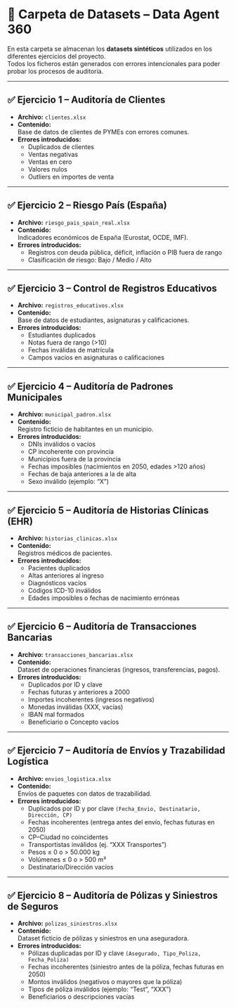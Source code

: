 # 📂 Carpeta de Datasets – Data Agent 360

En esta carpeta se almacenan los **datasets sintéticos** utilizados en los diferentes ejercicios del proyecto.  
Todos los ficheros están generados con errores intencionales para poder probar los procesos de auditoría.  

---

## ✅ Ejercicio 1 – Auditoría de Clientes
- **Archivo:** `clientes.xlsx`  
- **Contenido:**  
  Base de datos de clientes de PYMEs con errores comunes.  
- **Errores introducidos:**  
  - Duplicados de clientes  
  - Ventas negativas  
  - Ventas en cero  
  - Valores nulos  
  - Outliers en importes de venta  

---

## ✅ Ejercicio 2 – Riesgo País (España)
- **Archivo:** `riesgo_pais_spain_real.xlsx`  
- **Contenido:**  
  Indicadores económicos de España (Eurostat, OCDE, IMF).  
- **Errores introducidos:**  
  - Registros con deuda pública, déficit, inflación o PIB fuera de rango  
  - Clasificación de riesgo: Bajo / Medio / Alto  

---

## ✅ Ejercicio 3 – Control de Registros Educativos
- **Archivo:** `registros_educativos.xlsx`  
- **Contenido:**  
  Base de datos de estudiantes, asignaturas y calificaciones.  
- **Errores introducidos:**  
  - Estudiantes duplicados  
  - Notas fuera de rango (>10)  
  - Fechas inválidas de matrícula  
  - Campos vacíos en asignaturas o calificaciones  

---

## ✅ Ejercicio 4 – Auditoría de Padrones Municipales
- **Archivo:** `municipal_padron.xlsx`  
- **Contenido:**  
  Registro ficticio de habitantes en un municipio.  
- **Errores introducidos:**  
  - DNIs inválidos o vacíos  
  - CP incoherente con provincia  
  - Municipios fuera de la provincia  
  - Fechas imposibles (nacimientos en 2050, edades >120 años)  
  - Fechas de baja anteriores a la de alta  
  - Sexo inválido (ejemplo: “X”)  

---

## ✅ Ejercicio 5 – Auditoría de Historias Clínicas (EHR)
- **Archivo:** `historias_clinicas.xlsx`  
- **Contenido:**  
  Registros médicos de pacientes.  
- **Errores introducidos:**  
  - Pacientes duplicados  
  - Altas anteriores al ingreso  
  - Diagnósticos vacíos  
  - Códigos ICD-10 inválidos  
  - Edades imposibles o fechas de nacimiento erróneas  

---

## ✅ Ejercicio 6 – Auditoría de Transacciones Bancarias
- **Archivo:** `transacciones_bancarias.xlsx`  
- **Contenido:**  
  Dataset de operaciones financieras (ingresos, transferencias, pagos).  
- **Errores introducidos:**  
  - Duplicados por ID y clave  
  - Fechas futuras y anteriores a 2000  
  - Importes incoherentes (ingresos negativos)  
  - Monedas inválidas (XXX, vacías)  
  - IBAN mal formados  
  - Beneficiario o Concepto vacíos  

---

## ✅ Ejercicio 7 – Auditoría de Envíos y Trazabilidad Logística
- **Archivo:** `envios_logistica.xlsx`  
- **Contenido:**  
  Envíos de paquetes con datos de trazabilidad.  
- **Errores introducidos:**  
  - Duplicados por ID y por clave `(Fecha_Envio, Destinatario, Dirección, CP)`  
  - Fechas incoherentes (entrega antes del envío, fechas futuras en 2050)  
  - CP–Ciudad no coincidentes  
  - Transportistas inválidos (ej. “XXX Transportes”)  
  - Pesos ≤ 0 o > 50.000 kg  
  - Volúmenes ≤ 0 o > 500 m³  
  - Destinatario/Dirección vacíos  

---

## ✅ Ejercicio 8 – Auditoría de Pólizas y Siniestros de Seguros
- **Archivo:** `polizas_siniestros.xlsx`  
- **Contenido:**  
  Dataset ficticio de pólizas y siniestros en una aseguradora.  
- **Errores introducidos:**  
  - Pólizas duplicadas por ID y clave `(Asegurado, Tipo_Poliza, Fecha_Poliza)`  
  - Fechas incoherentes (siniestro antes de la póliza, fechas futuras en 2050)  
  - Montos inválidos (negativos o mayores que la póliza)  
  - Tipos de póliza inválidos (ejemplo: “Test”, “XXX”)  
  - Beneficiarios o descripciones vacías  
